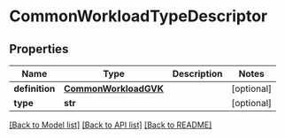 # CommonWorkloadTypeDescriptor

## Properties
Name | Type | Description | Notes
------------ | ------------- | ------------- | -------------
**definition** | [**CommonWorkloadGVK**](CommonWorkloadGVK.md) |  | [optional] 
**type** | **str** |  | [optional] 

[[Back to Model list]](../vela-client/README.md#documentation-for-models) [[Back to API list]](../vela-client/README.md#documentation-for-api-endpoints) [[Back to README]](../vela-client/README.md)

